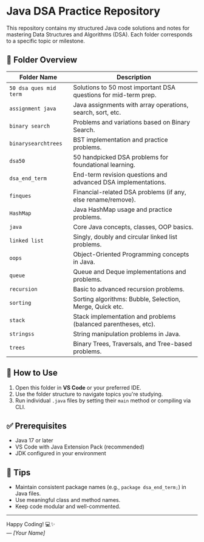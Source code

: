 # Java DSA Practice Repository

This repository contains my structured Java code solutions and notes for mastering Data Structures and Algorithms (DSA). Each folder corresponds to a specific topic or milestone.

## 📁 Folder Overview

| Folder Name               | Description |
|--------------------------|-------------|
| `50 dsa ques mid term`   | Solutions to 50 most important DSA questions for mid-term prep. |
| `assignment java`        | Java assignments with array operations, search, sort, etc. |
| `binary search`          | Problems and variations based on Binary Search. |
| `binarysearchtrees`      | BST implementation and practice problems. |
| `dsa50`                  | 50 handpicked DSA problems for foundational learning. |
| `dsa_end_term`           | End-term revision questions and advanced DSA implementations. |
| `finques`                | Financial-related DSA problems (if any, else rename/remove). |
| `HashMap`                | Java HashMap usage and practice problems. |
| `java`                   | Core Java concepts, classes, OOP basics. |
| `linked list`            | Singly, doubly and circular linked list problems. |
| `oops`                   | Object-Oriented Programming concepts in Java. |
| `queue`                  | Queue and Deque implementations and problems. |
| `recursion`              | Basic to advanced recursion problems. |
| `sorting`                | Sorting algorithms: Bubble, Selection, Merge, Quick etc. |
| `stack`                  | Stack implementation and problems (balanced parentheses, etc). |
| `stringss`               | String manipulation problems in Java. |
| `trees`                  | Binary Trees, Traversals, and Tree-based problems. |

## 🚀 How to Use

1. Open this folder in **VS Code** or your preferred IDE.
2. Use the folder structure to navigate topics you're studying.
3. Run individual `.java` files by setting their `main` method or compiling via CLI.

## ✅ Prerequisites

- Java 17 or later
- VS Code with Java Extension Pack (recommended)
- JDK configured in your environment

## 📌 Tips

- Maintain consistent package names (e.g., `package dsa_end_term;`) in Java files.
- Use meaningful class and method names.
- Keep code modular and well-commented.

---

Happy Coding! 💻✨  
*— [Your Name]*
